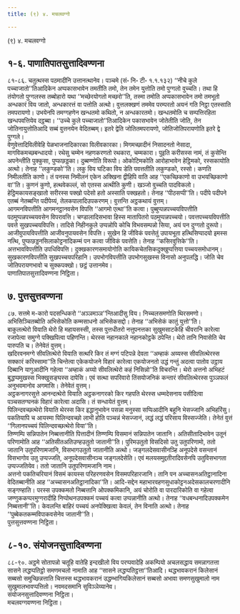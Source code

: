 ```yaml
---
title: (९) ४. मचलवग्गो

---
```

(९) ४. मचलवग्गो  


## १-६. पाणातिपातसुत्तादिवण्णना

८१-८६. चतुत्थस्स पठमादीनि उत्तानत्थानेव। पञ्चमे (सं॰ नि॰ टी॰ १.१.१३२) ‘‘नीचे कुले पच्चाजातो’’तिआदिकेन अप्पकासभावेन तमतीति तमो, तेन तमेन युत्तोति तमो पुग्गलो वुच्चति। तथा हि तंयोगतो पुग्गलस्स तब्बोहारो यथा ‘‘मच्छेरयोगतो मच्छरो’’ति, तस्मा तमोति अप्पकासभावेन तमो तमभूतो अन्धकारं विय जातो, अन्धकारत्तं वा पत्तोति अत्थो। वुत्तलक्खणं तममेव परम्परतो अयनं गति निट्ठा एतस्साति तमपरायणो। उभयेनपि तमग्गहणेन खन्धतमो कथितो, न अन्धकारतमो। खन्धतमोति च सम्पत्तिरहिता खन्धपवत्तियेव दट्ठब्बा। ‘‘उच्चे कुले पच्चाजातो’’तिआदिकेन पकासभावेन जोतेतीति जोति, तेन जोतिनायुत्तोतिआदि सब्बं वुत्तनयेन वेदितब्बम्। इतरे द्वेति जोतितमपरायणो, जोतिजोतिपरायणोति इतरे द्वे पुग्गले।  
वेणुवेत्तादिविलीवेहि पेळभाजनादिकारका विलीवकारका। मिगमच्छादीनं निसादनतो नेसादा, मागविकमच्छबन्धादयो। रथेसु चम्मेन नहणकरणतो रथकारा, चम्मकारा। पुइति करीसस्स नामं, तं कुसेन्ति अपनेन्तीति पुक्कुसा, पुप्फछड्डका। दुब्बण्णोति विरूपो। ओकोटिमकोति आरोहाभावेन हेट्ठिमको, रस्सकायोति अत्थो। तेनाह ‘‘लकुण्डको’’ति। लकु विय घटिका विय डेति पवत्ततीति लकुण्डको, रस्सो। कणति निमीलतीति काणो। तं पनस्स निमीलनं एकेन अक्खिना द्वीहिपि वाति आह ‘‘एकच्छिकाणो वा उभयच्छिकाणो वा’’ति। कुणनं कुणो, हत्थवेकल्लं, सो एतस्स अत्थीति कुणी। खञ्जो वुच्चति पादविकलो। हेट्ठिमकायसङ्खातो सरीरस्स पक्खो पदेसो हतो अस्साति पक्खहतो। तेनाह ‘‘पीठसप्पी’’ति। पदीपे पदीपने एतब्बं नेतब्बन्ति पदीपेय्यं, तेलकपालादिउपकरणम्। वुत्तन्ति अट्ठकथायं वुत्तम्।  
आगमनविपत्तीति आगमनट्ठानवसेन विपत्ति ‘‘आगमो एत्था’’ति कत्वा। पुब्बुप्पन्नपच्चयविपत्तीति पठमुप्पन्नपच्चयवसेन विपरावत्ति। चण्डालादिसभावा हिस्स मातापितरो पठमुप्पन्नपच्चयो। पवत्तपच्चयविपत्तीति पवत्ते सुखपच्चयविपत्ति। तादिसे निहीनकुले उप्पन्नोपि कोचि विभवसम्पन्नो सिया, अयं पन दुग्गतो दुरूपो। आजीवुपायविपत्तीति आजीवनुपायवसेन विपत्ति। सुखेन हि जीविकं पवत्तेतुं उपायभूता हत्थिसिप्पादयो इमस्स नत्थि, पुप्फछड्डनसिलाकोट्टनादिकम्मं पन कत्वा जीविकं पवत्तेति। तेनाह ‘‘कसिरवुत्तिके’’ति। अत्तभावविपत्तीति उपधिविपत्ति। दुक्खकारणसमायोगोति कायिकचेतसिकदुक्खुप्पत्तिया पच्चयसमोधानम्। सुखकारणविपत्तीति सुखपच्चयपरिहानि। उपभोगविपत्तीति उपभोगसुखस्स विनासो अनुपलद्धि। जोति चेव जोतिपरायणभावो च सुक्कपक्खो। छट्ठं उत्तानमेव।  
पाणातिपातसुत्तादिवण्णना निट्ठिता।  


## ७. पुत्तसुत्तवण्णना

८७. सत्तमे म-कारो पदसन्धिकरो ‘‘अञ्ञमञ्ञ’’न्तिआदीसु विय। निच्चलसमणोति थिरसमणो। अभिसिञ्चितब्बोति अभिसेकोति कम्मसाधनो अभिसेकसद्दो। तेनाह ‘‘अभिसेकं कातुं युत्तो’’ति।  
बाकुलत्थेरो वियाति थेरो हि महायसस्सी, तस्स पुत्तधीतरो नत्तुपनत्तका सुखुमसाटकेहि चीवरानि कारेत्वा रजापेत्वा समुग्गे पक्खिपित्वा पहिणन्ति। थेरस्स नहानकाले नहानकोट्ठके ठपेन्ति। थेरो तानि निवासेति चेव पारुपति च। तेनेवेतं वुत्तम्।  
खदिरवनमग्गे सीवलित्थेरो वियाति सत्थरि किर तं मग्गं पटिपन्ने देवता ‘‘अम्हाकं अय्यस्स सीवलित्थेरस्स सक्कारं करिस्सामा’’ति चिन्तेत्वा एकेकयोजने विहारं कारेत्वा एकयोजनतो उद्धं गन्तुं अदत्वा पातोव उट्ठाय दिब्बानि यागुआदीनि गहेत्वा ‘‘अम्हाकं अय्यो सीवलित्थेरो कहं निसिन्नो’’ति विचरन्ति। थेरो अत्तनो अभिहटं बुद्धप्पमुखस्स भिक्खुसङ्घस्स दापेसि। एवं सत्था सपरिवारो तिंसयोजनिकं कन्तारं सीवलित्थेरस्स पुञ्ञफलं अनुभवमानोव अगमासि। तेनेवेतं वुत्तम्।  
अट्ठकनागरसुत्ते आनन्दत्थेरो वियाति अट्ठकनागरको किर गहपति थेरस्स धम्मदेसनाय पसीदित्वा पञ्चसतग्घनकं विहारं कारेत्वा अदासि। तं सन्धायेतं वुत्तम्।  
पिलिन्दवच्छत्थेरो वियाति थेरस्स किर इद्धानुभावेन पसन्ना मनुस्सा सप्पिआदीनि बहूनि भेसज्जानि अभिहरिंसु। पकतियापि च आयस्मा पिलिन्दवच्छो लाभी होति पञ्चन्नं भेसज्जानं, लद्धं लद्धं परिसाय विस्सज्जेति। तेनेतं वुत्तं ‘‘गिलानपच्चयं पिलिन्दवच्छत्थेरो विया’’ति।  
तिण्णम्पि सन्निपातेन निब्बत्तानीति पित्तादीनं तिण्णम्पि विसमानं सन्निपातेन जातानि। अतिसीतादिभावेन उतूनं परिणामोति आह ‘‘अतिसीतअतिउण्हउतुतो जातानी’’ति। पुरिमउतुतो विसदिसो उतु उतुपरिणामो, ततो जातानि उतुपरिणामजानि, विसभागउतुतो जातानीति अत्थो। जङ्गलदेसवासीनञ्हि अनूपदेसे वसन्तानं विसभागोव उतु उप्पज्जति, अनूपदेसवासीनञ्च जङ्गलदेसेति। एवं मलयसमुद्दतीरादिवसेनपि उतुविसभागता उप्पज्जतियेव। ततो जातानि उतुपरिणामजानि नाम।  
अत्तनो पकतिचरियानं विसमं कायस्स परिहरणवसेन विसमपरिहारजानि। तानि पन अच्चासनअतिट्ठानादिना वेदितब्बानीति आह ‘‘अच्चासनअतिट्ठानादिका’’ति। आदि-सद्देन महाभारवहणसुधाकोट्टनअदेसकालचरणादीनि सङ्गण्हाति। परस्स उपक्कमतो निब्बत्तानि ओपक्कमिकानि, अयं चोरोति वा पारदारिकोति वा गहेत्वा जण्णुककप्परमुग्गरादीहि निप्पोथनउपक्कमं पच्चयं कत्वा उप्पन्नानीति अत्थो। तेनाह ‘‘वधबन्धनादिउपक्कमेन निब्बत्तानी’’ति। केवलन्ति बाहिरं पच्चयं अनपेक्खित्वा केवलं, तेन विनाति अत्थो। तेनाह ‘‘पुब्बेकतकम्मविपाकवसेनेव जातानी’’ति।  
पुत्तसुत्तवण्णना निट्ठिता।  


## ८-१०. संयोजनसुत्तादिवण्णना

८८-९०. अट्ठमे सोतापन्नो चतूहि वातेहि इन्दखीलो विय परप्पवादेहि अकम्पियो अचलसद्धाय समन्नागतत्ता सासने लद्धप्पतिट्ठो समणमचलो नामाति आह ‘‘सासने लद्धप्पतिट्ठत्ता’’तिआदि। थद्धभावकरानं किलेसानं सब्बसो समुच्छिन्नत्ताति चित्तस्स थद्धभावकरानं उद्धम्भागियकिलेसानं सब्बसो अभावा समणसुखुमालो नाम सुखुमालभावप्पत्तितो। नवमदसमानि सुविञ्ञेय्यानेव।  
संयोजनसुत्तादिवण्णना निट्ठिता।  
मचलवग्गवण्णना निट्ठिता।  
